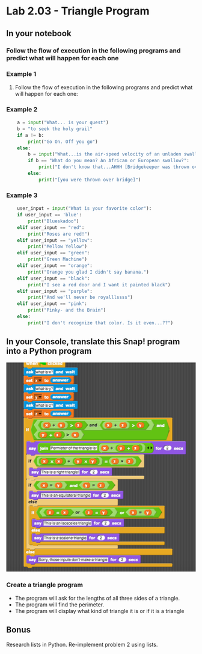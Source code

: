 # Lab 2.03 - Triangle Program

## In your notebook

### Follow the flow of execution in the following programs and predict what will happen for each one

### Example 1

1. Follow the flow of execution in the following programs and predict what will happen for each one:

### Example 2

```python
    a = input("What... is your quest")
    b = "to seek the holy grail"
    if a != b:
        print("Go On. Off you go")
    else:
        b = input("What...is the air-speed velocity of an unladen swallow?")
        if b == "What do you mean? An African or European swallow?":
            print("I don't know that...AHHH [Bridgekeeper was thrown over bridge]")
        else:
            print("[you were thrown over bridge]")
```

### Example 3
  
```python
    user_input = input("What is your favorite color"):
    if user_input == 'blue':
        print("Blueskadoo")
    elif user_input == "red":
        print("Roses are red!")
    elif user_input == "yellow":
        print("Mellow Yellow")
    elif user_input == "green":
        print("Green Machine")
    elif user_input == "orange":
        print("Orange you glad I didn't say banana.")
    elif user_input == "black":
        print("I see a red door and I want it painted black")
    elif user_input == "purple":
        print("And we'll never be royalllssss")
    elif user_input == "pink":
        print("Pinky- and the Brain")
    else:
        print("I don't recognize that color. Is it even...??")
```

## In your Console, translate this Snap! program into a Python program

![triangle_program](triangle_program.png)

### Create a triangle program

* The program will ask for the lengths of all three sides of a triangle.
* The program will find the perimeter.
* The program will display what kind of triangle it is or if it is a triangle

## Bonus

Research lists in Python. Re-implement problem 2 using lists.
